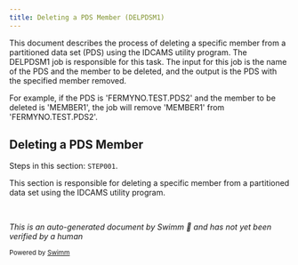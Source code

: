 ```yaml
---
title: Deleting a PDS Member (DELPDSM1)
---
```

This document describes the process of deleting a specific member from a partitioned data set (PDS) using the IDCAMS utility program. The DELPDSM1 job is responsible for this task. The input for this job is the name of the PDS and the member to be deleted, and the output is the PDS with the specified member removed.

For example, if the PDS is 'FERMYNO.TEST.PDS2' and the member to be deleted is 'MEMBER1', the job will remove 'MEMBER1' from 'FERMYNO.TEST.PDS2'.

## Deleting a PDS Member

Steps in this section: `STEP001`.

This section is responsible for deleting a specific member from a partitioned data set using the IDCAMS utility program.

&nbsp;

*This is an auto-generated document by Swimm 🌊 and has not yet been verified by a human*

<SwmMeta version="3.0.0" repo-id="Z2l0aHViJTNBJTNBbWFpbmZyYW1lJTNBJTNBU3dpbW0tRGVtbw==" repo-name="mainframe"><sup>Powered by [Swimm](/)</sup></SwmMeta>
